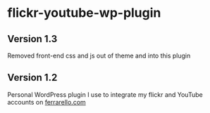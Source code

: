 flickr-youtube-wp-plugin
========================

## Version 1.3
Removed front-end css and js out of theme and into this plugin

## Version 1.2
Personal WordPress plugin I use to integrate my flickr and YouTube accounts on [ferrarello.com](http://ferrarello.com/)
